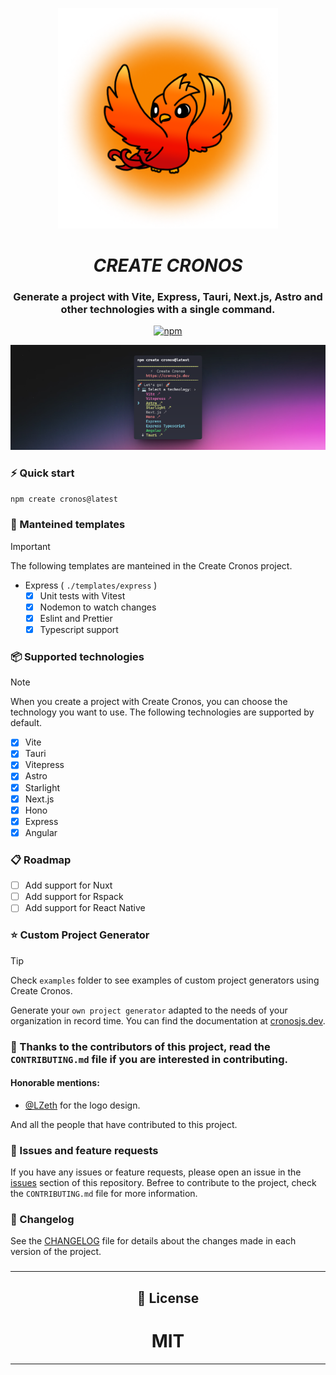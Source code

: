 <div align="center">
<p><img alt="CRONOS" style="max-width:70%; min-width:70px;" src="./docs/public/cronos.png" /></p>

# **_CREATE CRONOS_**

### Generate a project with Vite, Express, Tauri, Next.js, Astro and other technologies with a single command.

[![npm](https://img.shields.io/npm/v/create-cronos?color=green&label=Create%20Cronos&style=for-the-badge)](https://www.npmjs.com/package/create-cronos)

![Create Cronos](./example.png)

</div>



### ⚡ Quick start

```bash
npm create cronos@latest
```



### 🚀 Manteined templates

> [!IMPORTANT]
> The following templates are manteined in the Create Cronos project.

- Express ( `./templates/express` )
  - [x] Unit tests with Vitest
  - [x] Nodemon to watch changes
  - [x] Eslint and Prettier
  - [x] Typescript support

### 📦 Supported technologies

> [!NOTE]
> When you create a project with Create Cronos, you can choose the technology you want to use. The following technologies are supported by default.

- [x] Vite
- [x] Tauri
- [x] Vitepress
- [x] Astro
- [x] Starlight
- [x] Next.js
- [x] Hono
- [x] Express
- [x] Angular

### 📋 Roadmap

- [ ] Add support for Nuxt
- [ ] Add support for Rspack
- [ ] Add support for React Native

### ⭐ Custom Project Generator

> [!TIP]
> Check `examples` folder to see examples of custom project generators using Create Cronos.

Generate your `own project generator` adapted to the needs of your organization in record time. You can find the documentation at [cronosjs.dev](https://cronosjs.dev/).

### 📄 Thanks to the contributors of this project, read the `CONTRIBUTING.md` file if you are interested in contributing.

#### Honorable mentions:

- [@LZeth](https://github.com/LZeth) for the logo design.

And all the people that have contributed to this project.

### 🚧 Issues and feature requests

If you have any issues or feature requests, please open an issue in the [issues](https://github.com/cronosjs-labs/create-cronos/issues) section of this repository. Befree to contribute to the project, check the `CONTRIBUTING.md` file for more information.

### 📜 Changelog

See the [CHANGELOG](CHANGELOG.md) file for details about the changes made in each version of the project.

###

---

<div align="center">
  
  ## 📝 License
  
  # MIT
  
</div>

---
